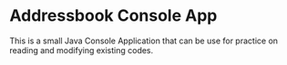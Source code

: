 # Addressbook Console App

This is a small Java Console Application that can
be use for practice on reading and modifying existing 
codes.
